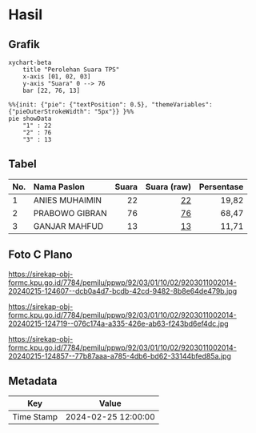 # Hasil

## Grafik

```mermaid
xychart-beta
    title "Perolehan Suara TPS"
    x-axis [01, 02, 03]
    y-axis "Suara" 0 --> 76
    bar [22, 76, 13]
```

```mermaid
%%{init: {"pie": {"textPosition": 0.5}, "themeVariables": {"pieOuterStrokeWidth": "5px"}} }%%
pie showData
    "1" : 22
    "2" : 76
    "3" : 13
```

## Tabel

| No. | Nama Paslon    | Suara | Suara (raw) | Persentase |
|:--- |:-------------- | -----:| -----------:| ----------:|
| 1   | ANIES MUHAIMIN | 22    | [22][p-1]   | 19,82      |
| 2   | PRABOWO GIBRAN | 76    | [76][p-2]   | 68,47      |
| 3   | GANJAR MAHFUD  | 13    | [13][p-3]   | 11,71      |


[p-1]: https://github.com/gigit-pemilu/pemilu-2024-92-papua-barat/blob/main/pilpres/hitung-suara/sub/92-papua-barat/sub/03-fak-fak/sub/01-fak-fak/sub/1002-fak-fak-utara/sub/014-tps/sub/paslon-1.txt
[p-2]: https://github.com/gigit-pemilu/pemilu-2024-92-papua-barat/blob/main/pilpres/hitung-suara/sub/92-papua-barat/sub/03-fak-fak/sub/01-fak-fak/sub/1002-fak-fak-utara/sub/014-tps/sub/paslon-2.txt
[p-3]: https://github.com/gigit-pemilu/pemilu-2024-92-papua-barat/blob/main/pilpres/hitung-suara/sub/92-papua-barat/sub/03-fak-fak/sub/01-fak-fak/sub/1002-fak-fak-utara/sub/014-tps/sub/paslon-3.txt

## Foto C Plano

https://sirekap-obj-formc.kpu.go.id/7784/pemilu/ppwp/92/03/01/10/02/9203011002014-20240215-124607--dcb0a4d7-bcdb-42cd-9482-8b8e64de479b.jpg

https://sirekap-obj-formc.kpu.go.id/7784/pemilu/ppwp/92/03/01/10/02/9203011002014-20240215-124719--076c174a-a335-426e-ab63-f243bd6ef4dc.jpg

https://sirekap-obj-formc.kpu.go.id/7784/pemilu/ppwp/92/03/01/10/02/9203011002014-20240215-124857--77b87aaa-a785-4db6-bd62-33144bfed85a.jpg


## Metadata

| Key        | Value               |
| ---------- | ------------------- |
| Time Stamp | 2024-02-25 12:00:00 |




